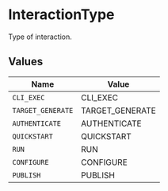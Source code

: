 # InteractionType

Type of interaction.


## Values

| Name              | Value             |
| ----------------- | ----------------- |
| `CLI_EXEC`        | CLI_EXEC          |
| `TARGET_GENERATE` | TARGET_GENERATE   |
| `AUTHENTICATE`    | AUTHENTICATE      |
| `QUICKSTART`      | QUICKSTART        |
| `RUN`             | RUN               |
| `CONFIGURE`       | CONFIGURE         |
| `PUBLISH`         | PUBLISH           |